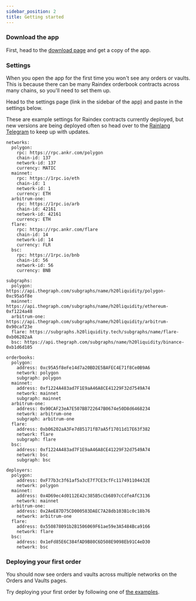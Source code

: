 ```yaml
---
sidebar_position: 2
title: Getting started
---
```


### Download the app

First, head to the [download page](./1-download.md) and get a copy of the app.

### Settings

When you open the app for the first time you won't see any orders or vaults. This is because there can be many Raindex orderbook contracts across many chains, so you'll need to set them up.

Head to the settings page (link in the sidebar of the app) and paste in the settings below.

These are example settings for Raindex contracts currently deployed, but new versions are being deployed often so head over to the [Rainlang Telegram](https://t.me/+w4mJbCT6IfI2YTU0) to keep up with updates.

```
networks: 
  polygon: 
    rpc: https://rpc.ankr.com/polygon 
    chain-id: 137 
    network-id: 137 
    currency: MATIC
  mainnet: 
    rpc: https://1rpc.io/eth 
    chain-id: 1 
    network-id: 1 
    currency: ETH
  arbitrum-one: 
    rpc: https://1rpc.io/arb 
    chain-id: 42161 
    network-id: 42161 
    currency: ETH
  flare:
    rpc: https://rpc.ankr.com/flare 
    chain-id: 14
    network-id: 14
    currency: FLR
  bsc: 
    rpc: https://1rpc.io/bnb 
    chain-id: 56 
    network-id: 56 
    currency: BNB
  
subgraphs:
  polygon: https://api.thegraph.com/subgraphs/name/h20liquidity/polygon-0xc95a5f8e
  mainnet: https://api.thegraph.com/subgraphs/name/h20liquidity/ethereum-0xf1224a48
  arbitrum-one: https://api.thegraph.com/subgraphs/name/h20liquidity/arbitrum-0x90caf23e
  flare: https://subgraphs.h20liquidity.tech/subgraphs/name/flare-0xb06202aA
  bsc: https://api.thegraph.com/subgraphs/name/h20liquidity/binance-0xb1d6d105

orderbooks:
  polygon:
    address: 0xc95A5f8eFe14d7a20BD2E5BAFEC4E71f8Ce0B9A6
    network: polygon
    subgraph: polygon
  mainnet:
    address: 0xf1224A483ad7F1E9aA46A8CE41229F32d7549A74
    network: mainnet
    subgraph: mainnet
  arbitrum-one:
    address: 0x90CAF23eA7E507BB722647B0674e50D8d6468234
    network: arbitrum-one
    subgraph: arbitrum-one
  flare:
    address: 0xb06202aA3Fe7d85171fB7aA5f17011d17E63f382
    network: flare
    subgraph: flare
  bsc:
    address: 0xf1224A483ad7F1E9aA46A8CE41229F32d7549A74
    network: bsc
    subgraph: bsc

deployers:
  polygon:
    address: 0xF77b3c3f61af5a3cE7f7CE3cfFc117491104432E
    network: polygon
  mainnet:
    address: 0x4D69ec4d0112E42c385B5cCb6897cCdfeAfC3136
    network: mainnet
  arbitrum-one:
    address: 0x2AeE87D75CD000583DAEC7A28db103B1c0c18b76
    network: arbitrum-one
  flare:
    address: 0x550878091b2B1506069F61ae59e3A5484Bca9166
    network: flare
  bsc:
    address: 0x1eFd85E6C384fAD9B80C6D508E9098Eb91C4eD30
    network: bsc
```

### Deploying your first order

You should now see orders and vaults across multiple networks on the Orders and Vaults pages.

Try deploying your first order by following one of [the examples](./example-strats/1-examples.md).